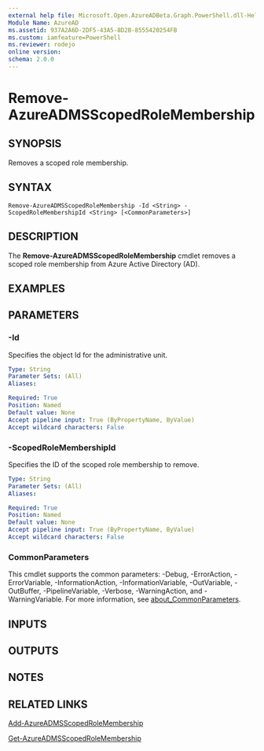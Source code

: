 ```yaml
---
external help file: Microsoft.Open.AzureADBeta.Graph.PowerShell.dll-Help.xml
Module Name: AzureAD
ms.assetid: 937A2A6D-2DF5-43A5-8D2B-8555420254FB
ms.custom: iamfeature=PowerShell
ms.reviewer: rodejo
online version:
schema: 2.0.0
---
```


# Remove-AzureADMSScopedRoleMembership

## SYNOPSIS
Removes a scoped role membership.

## SYNTAX

```
Remove-AzureADMSScopedRoleMembership -Id <String> -ScopedRoleMembershipId <String> [<CommonParameters>]
```

## DESCRIPTION
The **Remove-AzureADMSScopedRoleMembership** cmdlet removes a scoped role membership from Azure Active Directory (AD).

## EXAMPLES

## PARAMETERS

### -Id
Specifies the object Id for the administrative unit.

```yaml
Type: String
Parameter Sets: (All)
Aliases:

Required: True
Position: Named
Default value: None
Accept pipeline input: True (ByPropertyName, ByValue)
Accept wildcard characters: False
```

### -ScopedRoleMembershipId
Specifies the ID of the scoped role membership to remove.

```yaml
Type: String
Parameter Sets: (All)
Aliases:

Required: True
Position: Named
Default value: None
Accept pipeline input: True (ByPropertyName, ByValue)
Accept wildcard characters: False
```

### CommonParameters
This cmdlet supports the common parameters: -Debug, -ErrorAction, -ErrorVariable, -InformationAction, -InformationVariable, -OutVariable, -OutBuffer, -PipelineVariable, -Verbose, -WarningAction, and -WarningVariable. For more information, see [about_CommonParameters](http://go.microsoft.com/fwlink/?LinkID=113216).

## INPUTS

## OUTPUTS

## NOTES

## RELATED LINKS

[Add-AzureADMSScopedRoleMembership](./Add-AzureADMSScopedRoleMembership.md)

[Get-AzureADMSScopedRoleMembership](./Get-AzureADMSScopedRoleMembership.md)
